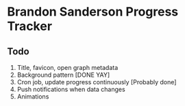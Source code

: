 # Brandon Sanderson Progress Tracker

## Todo
1. Title, favicon, open graph metadata
2. Background pattern [DONE YAY]
3. Cron job, update progress continuously [Probably done]
4. Push notifications when data changes
5. Animations
